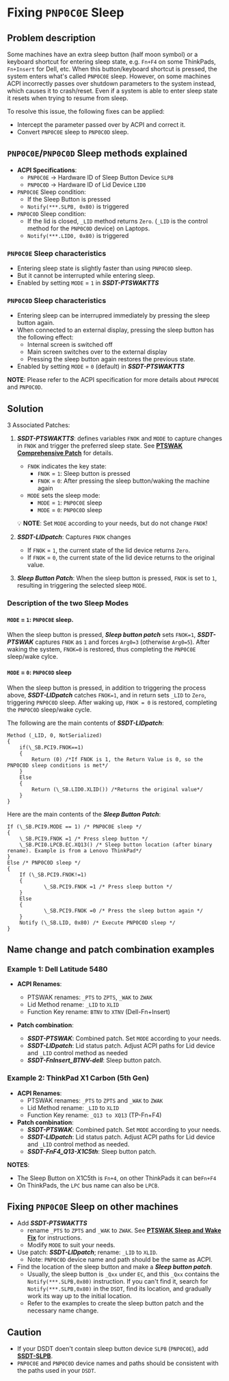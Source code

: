 # Fixing `PNP0C0E` Sleep

## Problem description

Some machines have an extra sleep button (half moon symbol) or a keyboard shortcut for entering sleep state, e.g. `Fn+F4` on some ThinkPads, `Fn+Insert` for Dell, etc. When this button/keyboard shortcut is pressed, the system enters what's called `PNP0C0E` sleep. However, on some machines ACPI incorrectly passes over shutdown parameters to the system instead, which causes it to crash/reset. Even if a system is able to enter sleep state it resets when trying to resume from sleep. 

To resolve this issue, the following fixes can be applied:

- Intercept the parameter passed over by ACPI and correct it.
- Convert `PNP0C0E` sleep to `PNP0C0D` sleep.

## `PNP0C0E`/`PNP0C0D` Sleep methods explained

- **ACPI Specifications**:
	- `PNP0C0E` &rarr; Hardware ID of Sleep Button Device `SLPB`
	- `PNP0C0D` &rarr; Hardware ID of Lid Device `LID0`
- `PNP0C0E` Sleep condition:
	- If the Sleep Button is pressed
	- `Notify(***.SLPB, 0x80)` is triggered
- `PNP0C0D` Sleep condition:
  - If the lid is closed, `_LID` method returns `Zero`. (`_LID` is the control method for the `PNP0C0D` device) on Laptops.
  - `Notify(***.LID0, 0x80)` is triggered

### `PNP0C0E` Sleep characteristics

- Entering sleep state is slightly faster than using `PNP0C0D` sleep.
- But it cannot be interrupted while entering sleep.
- Enabled by setting `MODE` = `1` in ***SSDT-PTSWAKTTS***

### `PNP0C0D` Sleep characteristics

- Entering sleep can be interrupred immediately by pressing the sleep button again.
- When connected to an external display, pressing the sleep button has the following effect:
	- Internal screen is switched off 
	- Main screen switches over to the external display
	- Pressing the sleep button again restores the previous state.
- Enabled by setting `MODE` = `0` (default) in ***SSDT-PTSWAKTTS***

**NOTE**: Please refer to the ACPI specification for more details about `PNP0C0E` and `PNP0C0D`.

## Solution

3 Associated Patches:

1. ***SSDT-PTSWAKTTS***: defines variables `FNOK` and `MODE` to capture changes in `FNOK` and trigger the preferred sleep state. See [**PTSWAK Comprehensive Patch**](https://github.com/5T33Z0/OC-Little-Translated/tree/main/04_Fixing_Sleep_and_Wake_Issues/PTSWAK_Sleep_and_Wake_Fix) for details.
	- `FNOK` indicates the key state:  
		- `FNOK` = `1`: Sleep button is pressed
		- `FNOK` = `0`: After pressing the sleep button/waking the machine again
	- `MODE` sets the sleep mode:
		- `MODE` = `1`: `PNP0C0E` sleep
		- `MODE` = `0`: `PNP0C0D` sleep

	:bulb: **NOTE**: Set `MODE` according to your needs, but do not change `FNOK`!

2. ***SSDT-LIDpatch***: Captures `FNOK` changes

	- If `FNOK` = `1`, the current state of the lid device returns `Zero`.  
	- If `FNOK` = `0`, the current state of the lid device returns to the original value.

3. ***Sleep Button Patch***: When the sleep button is pressed, `FNOK` is set to `1`, resulting in triggering the selected sleep `MODE`.

### Description of the two Sleep Modes

#### `MODE` = `1`: `PNP0C0E` sleep. 
When the sleep button is pressed, ***Sleep button patch*** sets `FNOK=1`, ***SSDT-PTSWAK*** captures `FNOK` as `1` and forces `Arg0=3` (otherwise `Arg0=5`). After waking the system, `FNOK=0` is restored, thus completing the `PNP0C0E` sleep/wake cylce.

#### `MODE` = `0`: `PNP0C0D` sleep
When the sleep button is pressed, in addition to triggering the process above, ***SSDT-LIDpatch*** catches `FNOK=1`, and in return sets `_LID` to `Zero`, triggering `PNP0C0D` sleep. After waking up, `FNOK = 0` is restored, completing the `PNP0C0D` sleep/wake cycle.

The following are the main contents of ***SSDT-LIDpatch***:

```asl
Method (_LID, 0, NotSerialized)
{
    if(\_SB.PCI9.FNOK==1)
    {
        Return (0) /*If FNOK is 1, the Return Value is 0, so the PNP0C0D sleep conditions is met*/
    }
    Else
    {
        Return (\_SB.LID0.XLID()) /*Returns the original value*/
    }
}
```
Here are the main contents of the ***Sleep Button Patch***:

```asl
If (\_SB.PCI9.MODE == 1) /* PNP0C0E sleep */
{
    \_SB.PCI9.FNOK =1 /* Press sleep button */
    \_SB.PCI0.LPCB.EC.XQ13() /* Sleep button location (after binary rename). Example is from a Lenovo ThinkPad*/
}
Else /* PNP0C0D sleep */
{
    If (\_SB.PCI9.FNOK!=1)
    {
            \_SB.PCI9.FNOK =1 /* Press sleep button */
    }
    Else
    {
            \_SB.PCI9.FNOK =0 /* Press the sleep button again */
    }
    Notify (\_SB.LID, 0x80) /* Execute PNP0C0D sleep */
}
```

## Name change and patch combination examples

### Example 1: Dell Latitude 5480

- **ACPI Renames**:
  - PTSWAK renames: `_PTS` to `ZPTS`, `_WAK` to `ZWAK`
  - Lid Method rename: `_LID` to `XLID`
  - Function Key rename: `BTNV` to `XTNV` (Dell-Fn+Insert)

- **Patch combination**:
  - ***SSDT-PTSWAK***: Combined patch. Set `MODE` according to your needs.
  - ***SSDT-LIDpatch***: Lid status patch. Adjust ACPI paths for Lid device and `_LID` control method as needed
  - ***SSDT-FnInsert_BTNV-dell***: Sleep button patch.

### Example 2: ThinkPad X1 Carbon (5th Gen)
- **ACPI Renames**:
	- PTSWAK renames: `_PTS` to `ZPTS` and `_WAK` to `ZWAK`
	- Lid Method rename: `_LID` to `XLID`
	- Function Key rename: `_Q13 to XQ13` (TP-Fn+F4)
- **Patch combination**:
  - ***SSDT-PTSWAK***: Combined patch. Set `MODE` according to your needs.
  - ***SSDT-LIDpatch***: Lid status patch. Adjust ACPI paths for Lid device and `_LID` control method as needed.
  - ***SSDT-FnF4_Q13-X1C5th***: Sleep button patch.

**NOTES**:

- The Sleep Button on X1C5th is `Fn+4`, on other ThinkPads it can be`Fn+F4`  
- On ThinkPads, the `LPC` bus name can also be `LPCB`.

## Fixing `PNP0C0E` Sleep on other machines

- Add ***SSDT-PTSWAKTTS*** 
	- rename `_PTS` to `ZPTS` and `_WAK` to `ZWAK`. See [**PTSWAK Sleep and Wake Fix**](https://github.com/5T33Z0/OC-Little-Translated/tree/main/04_Fixing_Sleep_and_Wake_Issues/PTSWAK_Sleep_and_Wake_Fix) for instructions. 
	- Modify `MODE` to suit your needs.
- Use patch: ***SSDT-LIDpatch***; rename: `_LID` to `XLID`.
	- Note: `PNP0C0D` device name and path should be the same as ACPI.
- Find the location of the sleep button and make a ***Sleep button patch***.
  - Usually, the sleep button is `_Qxx` under `EC`, and this `_Qxx` contains the `Notify(***.SLPB,0x80)` instruction. If you can't find it, search for `Notify(***.SLPB,0x80)` in the `DSDT`, find its location, and gradually work its way up to the initial location.
  - Refer to the examples to create the sleep button patch and the necessary name change.

## Caution
- If your DSDT doen't contain sleep button device `SLPB` (`PNP0C0E`), add [**SSDT-SLPB**](https://github.com/5T33Z0/OC-Little-Translated/tree/main/01_Adding_missing_Devices_and_enabling_Features/Power_and_Sleep_Button_(SSDT-PWRB:SSDT-SLPB)).
- `PNP0C0E` and `PNP0C0D` device names and paths should be consistent with the paths used in your `DSDT`.
